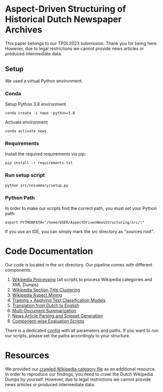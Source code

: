 # Aspect-Driven Structuring of Historical Dutch Newspaper Archives
This paper belongs to our TPDL2023 submission. 
Thank you for being here.
However, due to legal restrictions we cannot provide news articles or produced intermediate data.


## Setup
We used a virtual Python environment.
### Conda
Setup Python 3.8 environment
```
conda create -c news -python=3.8
```
Activate environment
```
conda activate news
```
### Requirements
Install the required requirements via pip:
```
pip install -r requirements.txt
```
### Run setup script
```
python src/nnsummary/setup.py
```


### Python Path
In order to make our scripts find the correct path, you must set your Python path:
```
export PYTHONPATH="/home/USER/AspectDrivenNewsStructuring/src/:"
```
If you use an IDE, you can simply mark the src directory as "sources root".



# Code Documentation
Our code is located in the src directory. 
Our pipeline comes with different components:
1. [Wikipedia Processing](src/nnsummary/wikipedia) (all scripts to process Wikipedia categories and XML Dumps)
2. [Wikipedia Section Title Clustering](src/nnsummary/wikipedia/clustering.py)
3. [Wikipedia Aspect Mining](src/nnsummary/wikipedia/aspect_mining.py)
4. [Training + Applying Text Classification Models](src/nnsummary/classification)
5. [Translation from Dutch to English](src/nnsummary/translation)
6. [Multi-Document Summarization](src/nnsummary/summary)
7. [News Article Parsing and Snippet Generation](src/nnsummary/news)
8. [Component-wise Evaluation Scripts](src/nnsummary/evaluation)


There is a dedicated [config](src/nnsummary/config.py) with all parameters and paths. 
If you want to run our scripts, please set the paths accordingly to your structure. 

# Resources
We provided our [crawled Wikipedia category file](resources/categories.json) as an additional resource.
In order to reproduce our findings, you need to crawl the Dutch Wikipedia Dumps by yourself. 
However, due to legal restrictions we cannot provide news articles or produced intermediate data.